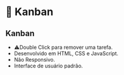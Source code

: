 # 📄 Kanban

##  Kanban 
- ⚠️Double Click para remover uma tarefa.
- Desenvolvido em HTML, CSS e JavaScript.
- Não Responsivo.
- Interface de usuário padrão.

